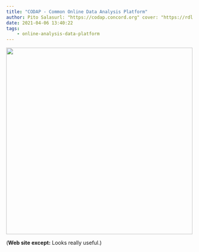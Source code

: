 ```yaml
---
title: "CODAP - Common Online Data Analysis Platform"
author: Pito Salasurl: "https://codap.concord.org" cover: "https://rdl.ink/render/https%3A%2F%2Fcodap.concord.org" 
date: 2021-04-06 13:40:22
tags:
    - online-analysis-data-platform
---
```

<img src=https://rdl.ink/render/https%3A%2F%2Fcodap.concord.org width="500">



(**Web site except:** Looks really useful.) 
